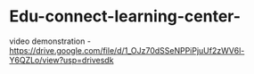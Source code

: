 # Edu-connect-learning-center-

video demonstration -https://drive.google.com/file/d/1_OJz70dSSeNPPiPjuUf2zWV6l-Y6QZLo/view?usp=drivesdk
